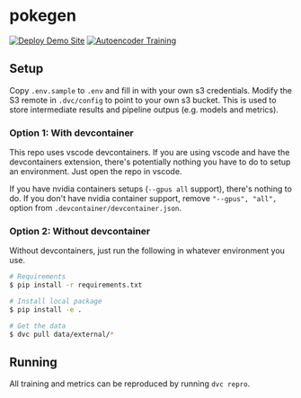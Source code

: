 # pokegen
[![Deploy Demo Site](https://github.com/Etheredge-Works/pokegen/actions/workflows/demo.yml/badge.svg)](https://github.com/Etheredge-Works/pokegen/actions/workflows/demo.yml)
[![Autoencoder Training](https://github.com/Etheredge-Works/pokegen/actions/workflows/train_autoencoder.yml/badge.svg)](https://github.com/Etheredge-Works/pokegen/actions/workflows/train_autoencoder.yml)
## Setup
Copy `.env.sample` to `.env` and fill in with your own s3 credentials. Modify the S3 remote in `.dvc/config` to point to your own s3 bucket. This is used to store intermediate results and pipeline outpus (e.g. models and metrics).

### Option 1: With devcontainer
This repo uses vscode devcontainers. If you are using vscode and have the devcontainers extension, there's potentially nothing you have to do to setup an environment. Just open the repo in vscode.

If you have nvidia containers setups (`--gpus all` support), there's nothing to do.
If you don't have nvidia container support, remove `"--gpus", "all",` option from `.devcontainer/devcontainer.json`.

### Option 2: Without devcontainer
Without devcontainers, just run the following in whatever environment you use.
```bash
# Requirements
$ pip install -r requirements.txt

# Install local package
$ pip install -e .

# Get the data
$ dvc pull data/external/*
``` 


## Running
All training and metrics can be reproduced by running `dvc repro`.
